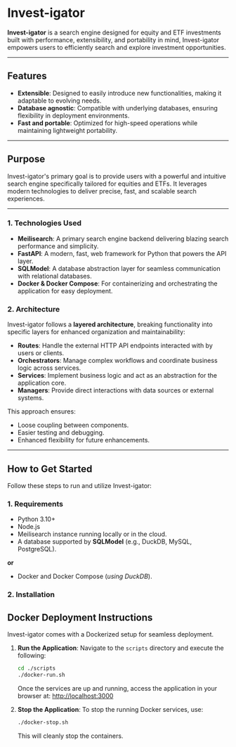 # Invest-igator

**Invest-igator** is a search engine designed for equity and ETF investments built with performance,
extensibility, and portability in mind, Invest-igator empowers users to efficiently search and explore investment
opportunities.

---

## **Features**

- **Extensible**: Designed to easily introduce new functionalities, making it adaptable to evolving needs.
- **Database agnostic**: Compatible with underlying databases, ensuring flexibility in deployment environments.
- **Fast and portable**: Optimized for high-speed operations while maintaining lightweight portability.

---

## **Purpose**

Invest-igator's primary goal is to provide users with a powerful and intuitive search engine specifically tailored for
equities and ETFs. It leverages modern technologies to deliver precise, fast, and scalable search experiences.

---

### 1. **Technologies Used**

- **Meilisearch**: A primary search engine backend delivering blazing search performance and simplicity.
- **FastAPI**: A modern, fast, web framework for Python that powers the API layer.
- **SQLModel**: A database abstraction layer for seamless communication with relational databases.
- **Docker & Docker Compose**: For containerizing and orchestrating the application for easy deployment.

### 2. **Architecture**

Invest-igator follows a **layered architecture**, breaking functionality into specific layers for enhanced organization
and maintainability:

- **Routes**: Handle the external HTTP API endpoints interacted with by users or clients.
- **Orchestrators**: Manage complex workflows and coordinate business logic across services.
- **Services**: Implement business logic and act as an abstraction for the application core.
- **Managers**: Provide direct interactions with data sources or external systems.

This approach ensures:

- Loose coupling between components.
- Easier testing and debugging.
- Enhanced flexibility for future enhancements.

---

## **How to Get Started**

Follow these steps to run and utilize Invest-igator:

### 1. **Requirements**

- Python 3.10+
- Node.js
- Meilisearch instance running locally or in the cloud.
- A database supported by **SQLModel** (e.g., DuckDB, MySQL, PostgreSQL).

**or**

- Docker and Docker Compose (_using DuckDB_).

### 2. **Installation**

## **Docker Deployment Instructions**

Invest-igator comes with a Dockerized setup for seamless deployment.

1. **Run the Application**:
   Navigate to the `scripts` directory and execute the following:
   ```bash
   cd ./scripts
   ./docker-run.sh
   ```

   Once the services are up and running, access the application in your browser at:
   [http://localhost:3000](http://localhost:3000)

2. **Stop the Application**:
   To stop the running Docker services, use:
   ```bash
   ./docker-stop.sh
   ```

   This will cleanly stop the containers.